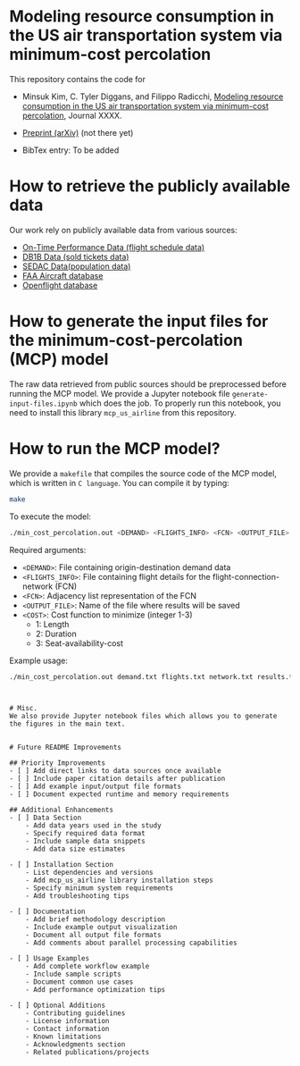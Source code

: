 # Modeling resource consumption in the US air transportation system via minimum-cost percolation

This repository contains the code for
- Minsuk Kim, C. Tyler Diggans, and Filippo Radicchi, [Modeling resource consumption in the US air transportation system via minimum-cost percolation](TBD_URL), Journal XXXX.
- [Preprint (arXiv)](TBD_URL) (not there yet)

- BibTex entry: To be added
    <!-- ```
    @article{kim2024shortest,
    title={Shortest-Path Percolation on Random Networks},
    author={Kim, Minsuk and Radicchi, Filippo},
    journal={Physical Review Letters},
    volume={133},
    number={4},
    pages={047402},
    year={2024},
    publisher={APS}
    }
    ``` -->

# How to retrieve the publicly available data
Our work rely on publicly available data from various sources:
- [On-Time Performance Data (flight schedule data)](TBD_URL)
- [DB1B Data (sold tickets data)](TBD_URL)
- [SEDAC Data(population data)](TBD_URL)
- [FAA Aircraft database](TBD_URL)
- [Openflight database](TBD_URL)


# How to generate the input files for the minimum-cost-percolation (MCP) model
The raw data retrieved from public sources should be preprocessed before running the MCP model. We provide a Jupyter notebook file `generate-input-files.ipynb` which does the job. To properly run this notebook, you need to install this library `mcp_us_airline` from this repository.


# How to run the MCP model?
We provide a `makefile` that compiles the source code of the MCP model, which is written in `C language`. You can compile it by typing:

```bash
make
```

To execute the model:
```bash
./min_cost_percolation.out <DEMAND> <FLIGHTS_INFO> <FCN> <OUTPUT_FILE> <COST>
```

Required arguments:
- `<DEMAND>`: File containing origin-destination demand data
- `<FLIGHTS_INFO>`: File containing flight details for the flight-connection-network (FCN)
- `<FCN>`: Adjacency list representation of the FCN
- `<OUTPUT_FILE>`: Name of the file where results will be saved
- `<COST>`: Cost function to minimize (integer 1-3)
  - 1: Length
  - 2: Duration
  - 3: Seat-availability-cost


Example usage:
```bash
./min_cost_percolation.out demand.txt flights.txt network.txt results.txt 1
```
```


# Misc.
We also provide Jupyter notebook files which allows you to generate the figures in the main text.


# Future README Improvements

## Priority Improvements
- [ ] Add direct links to data sources once available
- [ ] Include paper citation details after publication
- [ ] Add example input/output file formats
- [ ] Document expected runtime and memory requirements

## Additional Enhancements
- [ ] Data Section
    - Add data years used in the study
    - Specify required data format
    - Include sample data snippets
    - Add data size estimates

- [ ] Installation Section
    - List dependencies and versions
    - Add mcp_us_airline library installation steps
    - Specify minimum system requirements
    - Add troubleshooting tips

- [ ] Documentation
    - Add brief methodology description
    - Include example output visualization
    - Document all output file formats
    - Add comments about parallel processing capabilities

- [ ] Usage Examples
    - Add complete workflow example
    - Include sample scripts
    - Document common use cases
    - Add performance optimization tips

- [ ] Optional Additions
    - Contributing guidelines
    - License information
    - Contact information
    - Known limitations
    - Acknowledgments section
    - Related publications/projects
